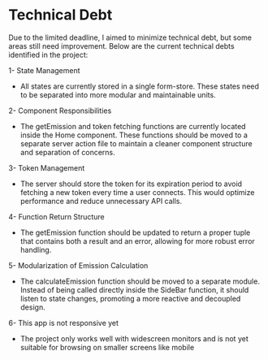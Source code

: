 # Technical Debt

Due to the limited deadline, I aimed to minimize technical debt, but some areas still need improvement. Below are the current technical debts identified in the project:

1- State Management

- All states are currently stored in a single form-store. These states need to be separated into more modular and maintainable units.

2- Component Responsibilities

- The getEmission and token fetching functions are currently located inside the Home component. These functions should be moved to a separate server action file to maintain a cleaner component structure and separation of concerns.

3- Token Management

- The server should store the token for its expiration period to avoid fetching a new token every time a user connects. This would optimize performance and reduce unnecessary API calls.

4- Function Return Structure

- The getEmission function should be updated to return a proper tuple that contains both a result and an error, allowing for more robust error handling.

5- Modularization of Emission Calculation

- The calculateEmission function should be moved to a separate module. Instead of being called directly inside the SideBar function, it should listen to state changes, promoting a more reactive and decoupled design.

6- This app is not responsive yet
- The project only works well with widescreen monitors and is not yet suitable for browsing on smaller screens like mobile
